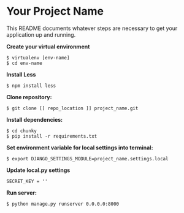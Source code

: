 Your Project Name
=================

This README documents whatever steps are necessary to get your application up and running.

**Create your virtual environment**
    
    $ virtualenv [env-name]
    $ cd env-name

**Install Less**

    $ npm install less

**Clone repository:**
    
    $ git clone [[ repo_location ]] project_name.git

**Install dependencies:**

    $ cd chunky
    $ pip install -r requirements.txt

**Set environment variable for local settings into terminal:**

    $ export DJANGO_SETTINGS_MODULE=project_name.settings.local

**Update local.py settings**

    SECRET_KEY = ''
    
**Run server:**

    $ python manage.py runserver 0.0.0.0:8000
